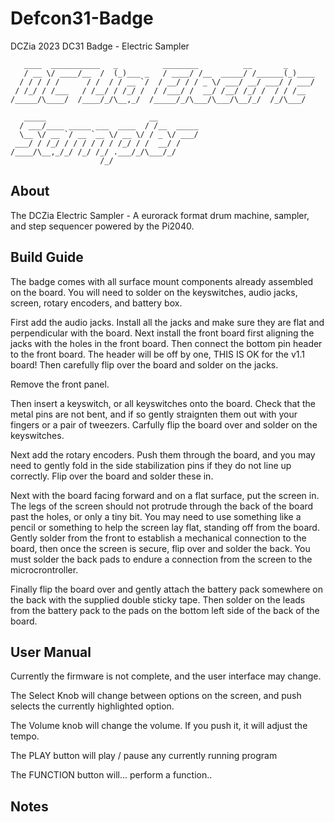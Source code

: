 # Defcon31-Badge
DCZia 2023 DC31 Badge - Electric Sampler

```
   ____  ___________   _          ________          __       _
   / __ \/ ____/__  /  (_)___ _   / ____/ /__  _____/ /______(_)____
  / / / / /      / /  / / __ `/  / __/ / / _ \/ ___/ __/ ___/ / ___/
 / /_/ / /___   / /__/ / /_/ /  / /___/ /  __/ /__/ /_/ /  / / /__
/_____/\____/  /____/_/\__,_/  /_____/_/\___/\___/\__/_/  /_/\___/

   _____                       __
  / ___/____ _____ ___  ____  / /__  _____
  \__ \/ __ `/ __ `__ \/ __ \/ / _ \/ ___/
 ___/ / /_/ / / / / / / /_/ / /  __/ /
/____/\__,_/_/ /_/ /_/ .___/_/\___/_/
                    /_/
```


## About
The DCZia Electric Sampler - A eurorack format drum machine, sampler, and step sequencer powered by
the Pi2040.





## Build Guide

The badge comes with all surface mount components already assembled on the board. You will need to
solder on the keyswitches, audio jacks, screen, rotary encoders, and battery box.

First add the audio jacks. Install all the jacks and make sure they are flat and perpendicular with
the board. Next install the front board first aligning the jacks with the holes in the front board.
Then connect the bottom pin header to the front board. The header will be off by one, THIS IS OK for
the v1.1 board! Then carefully flip over the board and solder on the jacks.

Remove the front panel.

Then insert a keyswitch, or all keyswitches onto the board. Check that the metal pins are not bent,
and if so gently straignten them out with your fingers or a pair of tweezers. Carfully flip the
board over and solder on the keyswitches.

Next add the rotary encoders. Push them through the board, and you may need to gently fold in the
side stabilization pins if they do not line up correctly. Flip over the board and solder these in. 

Next with the board facing forward and on a flat surface, put the screen in. The legs of the screen
should not protrude through the back of the board past the holes, or only a tiny bit. You may need
to use something like a pencil or something to help the screen lay flat, standing off from the
board. Gently solder from the front to establish a mechanical connection to the board, then once the
screen is secure, flip over and solder the back. You must solder the back pads to endure a
connection from the screen to the microcrontroller. 

Finally flip the board over and gently attach the battery pack somewhere on the back with the
supplied double sticky tape. Then solder on the leads from the battery pack to the pads on the
bottom left side of the back of the board.


## User Manual

Currently the firmware is not complete, and the user interface may change.

The Select Knob will change between options on the screen, and push selects the currently
highlighted option.

The Volume knob will change the volume. If you push it, it will adjust the tempo.

The PLAY button will play / pause any currently running program

The FUNCTION button will... perform a function..

## Notes
